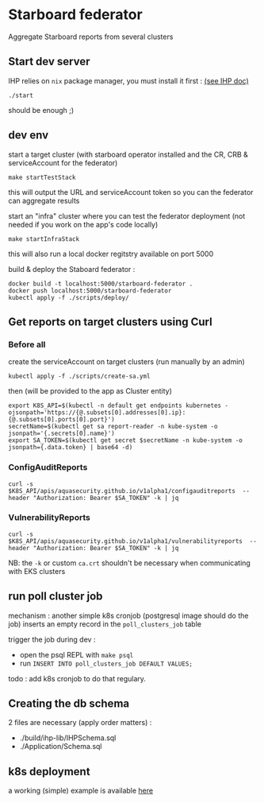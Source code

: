 # Starboard federator
Aggregate Starboard reports from several clusters

## Start dev server
IHP relies on `nix` package manager, you must install it first : [(see IHP doc)](https://ihp.digitallyinduced.com/Guide/installation.html#1-dependency-nix-package-manager)

```
./start
```
should be enough ;)


## dev env
start a target cluster (with starboard operator installed and the CR, CRB & serviceAccount for the federator)
```
make startTestStack
```
this will output the URL and serviceAccount token so you can the federator can aggregate results

start an "infra" cluster where you can test the federator deployment (not needed if you work on the app's code locally)
```
make startInfraStack
```
this will also run a local docker regitstry available on port 5000 


build & deploy the Staboard federator :
```
docker build -t localhost:5000/starboard-federator .
docker push localhost:5000/starboard-federator
kubectl apply -f ./scripts/deploy/
```

## Get reports on target clusters using Curl
### Before all 
create the serviceAccount on target clusters (run manually by an admin)
```
kubectl apply -f ./scripts/create-sa.yml
```

then (will be provided to the app as Cluster entity)
```
export K8S_API=$(kubectl -n default get endpoints kubernetes -ojsonpath='https://{@.subsets[0].addresses[0].ip}:{@.subsets[0].ports[0].port}')
secretName=$(kubectl get sa report-reader -n kube-system -o jsonpath='{.secrets[0].name}')
export SA_TOKEN=$(kubectl get secret $secretName -n kube-system -o jsonpath={.data.token} | base64 -d)
```

### ConfigAuditReports

```
curl -s $K8S_API/apis/aquasecurity.github.io/v1alpha1/configauditreports  --header "Authorization: Bearer $SA_TOKEN" -k | jq
```

### VulnerabilityReports
```
curl -s $K8S_API/apis/aquasecurity.github.io/v1alpha1/vulnerabilityreports  --header "Authorization: Bearer $SA_TOKEN" -k | jq
```

NB: the `-k` or custom `ca.crt` shouldn't be necessary when communicating with EKS clusters

## run poll cluster job
mechanism : another simple k8s cronjob (postgresql image should do the job) inserts an empty record in the `poll_clusters_job` table

trigger the job during dev :
- open the psql REPL with `make psql`
- run `INSERT INTO poll_clusters_job DEFAULT VALUES;`

todo : add k8s cronjob to do that regulary.

## Creating the db schema
2 files are necessary (apply order matters) :
- ./build/ihp-lib/IHPSchema.sql
- ./Application/Schema.sql

## k8s deployment
a working (simple) example is available [here](./scripts/deploy/)
